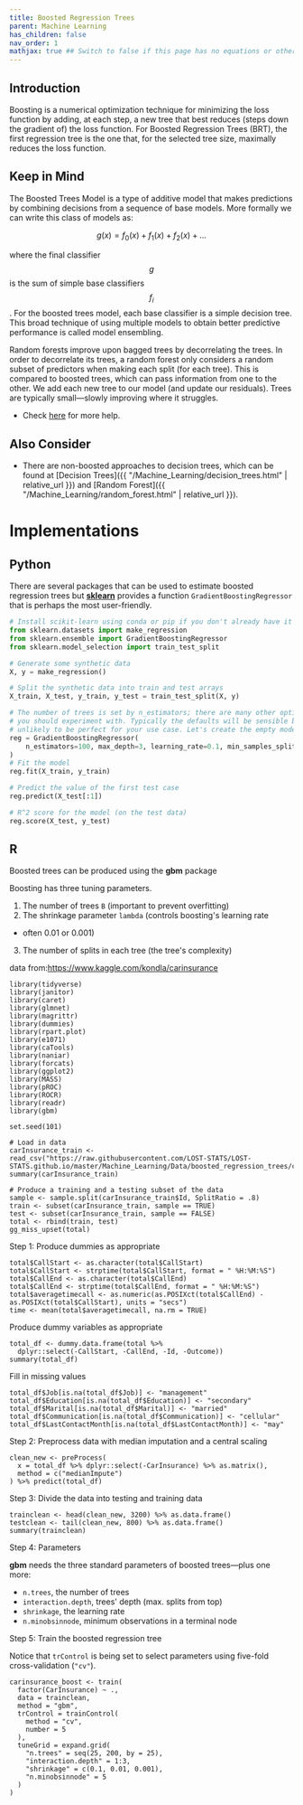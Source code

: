 ```yaml
---
title: Boosted Regression Trees
parent: Machine Learning
has_children: false
nav_order: 1
mathjax: true ## Switch to false if this page has no equations or other math rendering.
---
```



## Introduction

  Boosting is a numerical optimization technique for minimizing the loss function by adding, at each step, a new tree that best reduces (steps down the gradient of) the loss function. For Boosted Regression Trees (BRT), the first regression tree is the one that, for the selected tree size, maximally reduces the loss function.


## Keep in Mind

The Boosted Trees Model is a type of additive model that makes predictions by combining decisions from a sequence of base models. More formally we can write this class of models as:

$$ g(x) = f_0(x)+f_1(x)+f_2(x)+... $$

where the final classifier $$g$$ is the sum of simple base classifiers $$f_i$$. For the boosted trees model, each base classifier is a simple decision tree. This broad technique of using multiple models to obtain better predictive performance is called model ensembling.

Random forests improve upon bagged trees by decorrelating the trees. In order to decorrelate its trees, a random forest only considers a random subset of predictors when making each split (for each tree). This is compared to boosted trees, which can pass information from one to the other. We add each new tree to our model (and update our residuals). Trees are typically small—slowly improving where it struggles.

- Check [here](https://turi.com/learn/userguide/supervised-learning/boosted_trees_regression.html) for more help.

## Also Consider

- There are non-boosted approaches to decision trees, which can be found at [Decision Trees]({{ "/Machine_Learning/decision_trees.html" | relative_url }}) and [Random Forest]({{ "/Machine_Learning/random_forest.html" | relative_url }}).

# Implementations

## Python

There are several packages that can be used to estimate boosted regression trees but [**sklearn**](https://scikit-learn.org/stable/index.html) provides a function `GradientBoostingRegressor` that is perhaps the most user-friendly.

```python
# Install scikit-learn using conda or pip if you don't already have it installed
from sklearn.datasets import make_regression
from sklearn.ensemble import GradientBoostingRegressor
from sklearn.model_selection import train_test_split

# Generate some synthetic data
X, y = make_regression()

# Split the synthetic data into train and test arrays
X_train, X_test, y_train, y_test = train_test_split(X, y)

# The number of trees is set by n_estimators; there are many other options that
# you should experiment with. Typically the defaults will be sensible but are
# unlikely to be perfect for your use case. Let's create the empty model:
reg = GradientBoostingRegressor(
    n_estimators=100, max_depth=3, learning_rate=0.1, min_samples_split=3
)
# Fit the model
reg.fit(X_train, y_train)

# Predict the value of the first test case
reg.predict(X_test[:1])

# R^2 score for the model (on the test data)
reg.score(X_test, y_test)
```

## R

Boosted trees can be produced using the **gbm** package

Boosting has three tuning parameters.

1. The number of trees `B` (important to prevent overfitting)
2. The shrinkage parameter `lambda` (controls boosting's learning rate
 - often 0.01 or 0.001)
3. The number of splits in each tree (the tree's complexity)

data from:https://www.kaggle.com/kondla/carinsurance

```r?example=boosting
library(tidyverse)
library(janitor)
library(caret)
library(glmnet)
library(magrittr)
library(dummies)
library(rpart.plot)
library(e1071)
library(caTools)
library(naniar)
library(forcats)
library(ggplot2)
library(MASS)
library(pROC)
library(ROCR)
library(readr)
library(gbm)

set.seed(101)

# Load in data
carInsurance_train <- read_csv("https://raw.githubusercontent.com/LOST-STATS/LOST-STATS.github.io/master/Machine_Learning/Data/boosted_regression_trees/carInsurance_train.csv")
summary(carInsurance_train)

# Produce a training and a testing subset of the data
sample <- sample.split(carInsurance_train$Id, SplitRatio = .8)
train <- subset(carInsurance_train, sample == TRUE)
test <- subset(carInsurance_train, sample == FALSE)
total <- rbind(train, test)
gg_miss_upset(total)
```

Step 1: Produce dummies as appropriate

```r?example=boosting
total$CallStart <- as.character(total$CallStart)
total$CallStart <- strptime(total$CallStart, format = " %H:%M:%S")
total$CallEnd <- as.character(total$CallEnd)
total$CallEnd <- strptime(total$CallEnd, format = " %H:%M:%S")
total$averagetimecall <- as.numeric(as.POSIXct(total$CallEnd) - as.POSIXct(total$CallStart), units = "secs")
time <- mean(total$averagetimecall, na.rm = TRUE)
```

Produce dummy variables as appropriate

```r?example=boosting
total_df <- dummy.data.frame(total %>%
  dplyr::select(-CallStart, -CallEnd, -Id, -Outcome))
summary(total_df)
```

Fill in missing values

```r?example=boosting
total_df$Job[is.na(total_df$Job)] <- "management"
total_df$Education[is.na(total_df$Education)] <- "secondary"
total_df$Marital[is.na(total_df$Marital)] <- "married"
total_df$Communication[is.na(total_df$Communication)] <- "cellular"
total_df$LastContactMonth[is.na(total_df$LastContactMonth)] <- "may"
```

Step 2: Preprocess data with median imputation and a central scaling

```r?example=boosting
clean_new <- preProcess(
  x = total_df %>% dplyr::select(-CarInsurance) %>% as.matrix(),
  method = c("medianImpute")
) %>% predict(total_df)
```

Step 3: Divide the data into testing and training data

```r?example=boosting
trainclean <- head(clean_new, 3200) %>% as.data.frame()
testclean <- tail(clean_new, 800) %>% as.data.frame()
summary(trainclean)
```
Step 4: Parameters

**gbm** needs the three standard parameters of boosted trees—plus one more:
- `n.trees`, the number of trees
- `interaction.depth`, trees' depth (max. splits from top)
- `shrinkage`, the learning rate
- `n.minobsinnode`, minimum observations in a terminal node

Step 5: Train the boosted regression tree

Notice that `trControl` is being set to select parameters using five-fold cross-validation (`"cv"`).

```r?example=boosting
carinsurance_boost <- train(
  factor(CarInsurance) ~ .,
  data = trainclean,
  method = "gbm",
  trControl = trainControl(
    method = "cv",
    number = 5
  ),
  tuneGrid = expand.grid(
    "n.trees" = seq(25, 200, by = 25),
    "interaction.depth" = 1:3,
    "shrinkage" = c(0.1, 0.01, 0.001),
    "n.minobsinnode" = 5
  )
)
```

